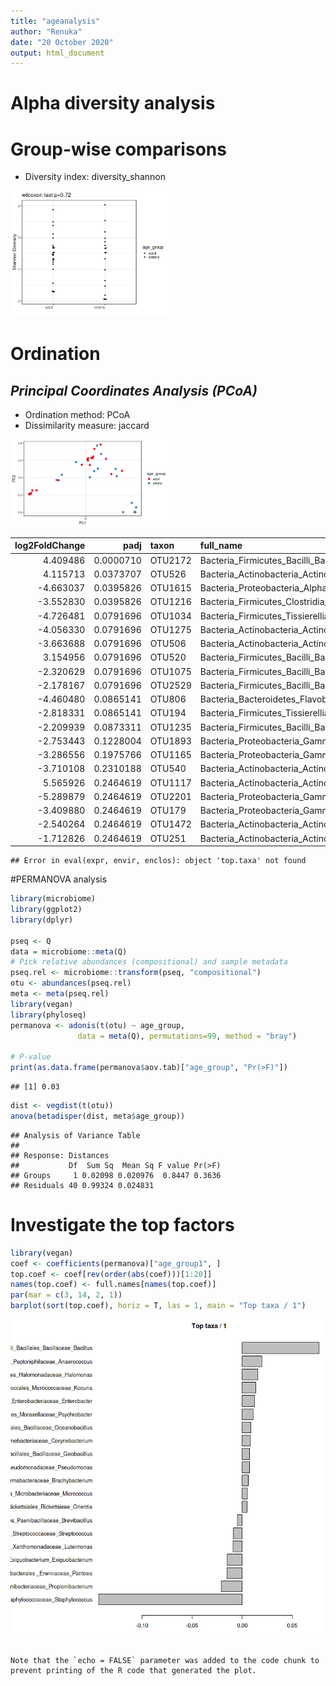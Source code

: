 ```yaml
---
title: "ageanalysis"
author: "Renuka"
date: "20 October 2020"
output: html_document
---
```







# Alpha diversity analysis



# Group-wise comparisons
* Diversity index: diversity_shannon

<img src="figure_age/group_comp-1.png" title="plot of chunk group_comp" alt="plot of chunk group_comp" width="50%" />


# Ordination



## *Principal Coordinates Analysis (PCoA)*

* Ordination method: PCoA
* Dissimilarity measure: jaccard

<img src="figure_age/pcoa-1.png" title="plot of chunk pcoa" alt="plot of chunk pcoa" width="50%" />


| log2FoldChange|      padj|taxon   |full_name                                                                                     |
|--------------:|---------:|:-------|:---------------------------------------------------------------------------------------------|
|       4.409486| 0.0000710|OTU2172 |Bacteria_Firmicutes_Bacilli_Bacillales_Staphylococcaceae_Staphylococcus                       |
|       4.115713| 0.0373707|OTU526  |Bacteria_Actinobacteria_Actinobacteria_Micrococcales_Brevibacteriaceae_Brevibacterium         |
|      -4.663037| 0.0395826|OTU1615 |Bacteria_Proteobacteria_Alphaproteobacteria_Rickettsiales_Rickettsieae_Orientia               |
|      -3.552830| 0.0395826|OTU1216 |Bacteria_Firmicutes_Clostridia_Clostridiales_NA_Intestinimonas                                |
|      -4.726481| 0.0791696|OTU1034 |Bacteria_Firmicutes_Tissierellia_Tissierellales_Peptoniphilaceae_Finegoldia                   |
|      -4.056330| 0.0791696|OTU1275 |Bacteria_Actinobacteria_Actinobacteria_Micrococcales_Micrococcaceae_Kocuria                   |
|      -3.663688| 0.0791696|OTU506  |Bacteria_Actinobacteria_Actinobacteria_Micrococcales_Dermabacteraceae_Brachybacterium         |
|       3.154956| 0.0791696|OTU520  |Bacteria_Firmicutes_Bacilli_Bacillales_Paenibacillaceae_Brevibacillus                         |
|      -2.320629| 0.0791696|OTU1075 |Bacteria_Firmicutes_Bacilli_Bacillales_Bacillaceae_Geobacillus                                |
|      -2.178167| 0.0791696|OTU2529 |Bacteria_Firmicutes_Bacilli_Bacillales_Bacillaceae_Virgibacillus                              |
|      -4.460480| 0.0865141|OTU806  |Bacteria_Bacteroidetes_Flavobacteriia_Flavobacteriales_Flavobacteriaceae_Cruoricaptor         |
|      -2.818331| 0.0865141|OTU194  |Bacteria_Firmicutes_Tissierellia_Tissierellales_Peptoniphilaceae_Anaerococcus                 |
|      -2.209939| 0.0873311|OTU1235 |Bacteria_Firmicutes_Bacilli_Bacillales_Staphylococcaceae_Jeotgalicoccus                       |
|      -2.753443| 0.1228004|OTU1893 |Bacteria_Proteobacteria_Gammaproteobacteria_Pseudomonadales_Pseudomonadaceae_Pseudomonas      |
|      -3.286556| 0.1975766|OTU1165 |Bacteria_Proteobacteria_Gammaproteobacteria_Oceanospirillales_Halomonadaceae_Halomonas        |
|      -3.710108| 0.2310188|OTU540  |Bacteria_Actinobacteria_Actinobacteria_Propionibacteriales_Propionibacteriaceae_Brooklawnia   |
|       5.565926| 0.2464619|OTU1117 |Bacteria_Actinobacteria_Actinobacteria_Micrococcales_Microbacteriaceae_Gulosibacter           |
|      -5.289879| 0.2464619|OTU2201 |Bacteria_Proteobacteria_Gammaproteobacteria_Xanthomonadales_Xanthomonadaceae_Stenotrophomonas |
|      -3.409880| 0.2464619|OTU179  |Bacteria_Proteobacteria_Gammaproteobacteria_Oceanospirillales_Oceanospirillaceae_Amphritea    |
|      -2.540264| 0.2464619|OTU1472 |Bacteria_Actinobacteria_Actinobacteria_Micrococcales_Microbacteriaceae_Micrococcus            |
|      -1.712826| 0.2464619|OTU251  |Bacteria_Actinobacteria_Actinobacteria_Micrococcales_Micrococcaceae_Arthrobacter              |

```
## Error in eval(expr, envir, enclos): object 'top.taxa' not found
```

#PERMANOVA analysis

```r
library(microbiome)
library(ggplot2)
library(dplyr)

pseq <- Q
data = microbiome::meta(Q)
# Pick relative abundances (compositional) and sample metadata 
pseq.rel <- microbiome::transform(pseq, "compositional")
otu <- abundances(pseq.rel)
meta <- meta(pseq.rel)
library(vegan)
library(phyloseq)
permanova <- adonis(t(otu) ~ age_group,
               data = meta(Q), permutations=99, method = "bray")

# P-value
print(as.data.frame(permanova$aov.tab)["age_group", "Pr(>F)"])
```

```
## [1] 0.03
```

```r
dist <- vegdist(t(otu))
anova(betadisper(dist, meta$age_group))
```

```
## Analysis of Variance Table
## 
## Response: Distances
##           Df  Sum Sq  Mean Sq F value Pr(>F)
## Groups     1 0.02098 0.020976  0.8447 0.3636
## Residuals 40 0.99324 0.024831
```

# Investigate the top factors


```r
library(vegan)
coef <- coefficients(permanova)["age_group1", ]
top.coef <- coef[rev(order(abs(coef)))[1:20]]
names(top.coef) <- full.names[names(top.coef)]
par(mar = c(3, 14, 2, 1))
barplot(sort(top.coef), horiz = T, las = 1, main = "Top taxa / 1")
```

![plot of chunk top_factors](figure_age/top_factors-1.png)
```

Note that the `echo = FALSE` parameter was added to the code chunk to prevent printing of the R code that generated the plot.
